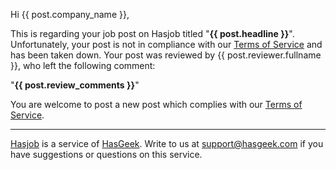 Hi {{ post.company_name }},

This is regarding your job post on Hasjob titled "**{{ post.headline }}**". Unfortunately, your post is not in compliance with our [Terms of Service][tos] and has been taken down. Your post was reviewed by {{ post.reviewer.fullname }}, who left the following comment:

"**{{ post.review_comments }}**"

You are welcome to post a new post which complies with our [Terms of Service][tos].

-----

[Hasjob][jb] is a service of [HasGeek][hg]. Write to us at support@hasgeek.com if you have suggestions or questions on this service.

[tos]: https://hasjob.co/tos
[jb]: https://hasjob.co/
[hg]: https://hasgeek.com/
